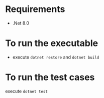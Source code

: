# Requirements
- .Net 8.0

# To run the executable
- execute `dotnet restore` and `dotnet build`

# To run the test cases
execute `dotnet test`
